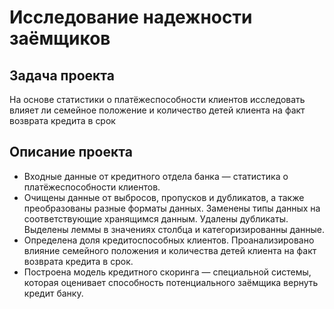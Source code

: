 
# Исследование надежности заёмщиков
## Задача проекта

На основе статистики о платёжеспособности клиентов исследовать влияет ли семейное положение и количество детей клиента на факт возврата кредита в срок

## Описание проекта

- Входные данные от кредитного отдела банка  — статистика о платёжеспособности клиентов.  
- Очищены данные от выбросов, пропусков и дубликатов, а также преобразованы разные форматы данных. Заменены типы данных на соответствующие хранящимся данным. Удалены дубликаты. Выделены леммы в значениях столбца и категоризированны данные.  
- Определена доля кредитоспособных клиентов.
Проанализировано влияние семейного положения и количества детей клиента на факт возврата кредита в срок.  
- Построена модель кредитного скоринга — специальной системы, которая оценивает способность потенциального заёмщика вернуть кредит банку.
